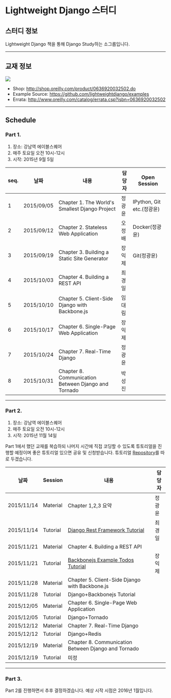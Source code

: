# Lightweight Django 스터디

## 스터디 정보

Lightweight Django 책을 통해 Django Study하는 소그룹입니다.

---

## 교재 정보

![](http://akamaicovers.oreilly.com/images/0636920032502/cat.gif)

- Shop: http://shop.oreilly.com/product/0636920032502.do
- Example Source: https://github.com/lightweightdjango/examples
- Errata: http://www.oreilly.com/catalog/errata.csp?isbn=0636920032502

---

## Schedule

### Part 1.

1. 장소: 강남역 에이블스퀘어
2. 매주 토요일 오전 10시-12시
3. 시작: 2015년 9월 5일

seq.|날짜|내용|담당자|Open Session
---|---|---|---|---
1|2015/09/05|Chapter 1. The World's Smallest Django Project|정광윤|IPython, Git etc.(정광윤)
2|2015/09/12|Chapter 2. Stateless Web Application|오정배|Docker(정광윤)
3|2015/09/19|Chapter 3. Building a Static Site Generator|장익제|Git(정광윤)
4|2015/10/03|Chapter 4. Building a REST API|최경일|
5|2015/10/10|Chapter 5. Client-Side Django with Backbone.js|임대림|
6|2015/10/17|Chapter 6. Single-Page Web Application|장익제|
7|2015/10/24|Chapter 7. Real-Time Django|정광윤|
8|2015/10/31|Chapter 8. Communication Between Django and Tornado|박성진|

---

### Part 2.

1. 장소: 강남역 에이블스퀘어
2. 매주 토요일 오전 10시-12시
3. 시작: 2015년 11월 14일

Part 1에서 했던 교재를 복습하되 나머지 시간에 직접 코딩할 수 있도록 튜토리얼을 진행할 예정이며 좋은 튜토리얼 있으면 공유 및 신청받습니다. 튜토리얼 [Repository](https://github.com/initialkommit/awesome-django-plus-something)를 따로 두겠습니다.

날짜|Session|내용|담당자
---|---|---|---
2015/11/14|Material|Chapter 1,2,3 요약|정광윤
2015/11/14|Tutorial|[Django Rest Framework Tutorial](http://www.django-rest-framework.org/#tutorial)|최경일
2015/11/21|Material|Chapter 4. Building a REST API|
2015/11/21|Tutorial|[Backbonejs Example Todos Tutorial](http://backbonejs.org/#examples-todos)|장익제
2015/11/28|Material|Chapter 5. Client-Side Django with Backbone.js|
2015/11/28|Tutorial|Django+Backbonejs Tutorial|
2015/12/05|Material|Chapter 6. Single-Page Web Application|
2015/12/05|Tutorial|Django+Tornado|
2015/12/12|Material|Chapter 7. Real-Time Django|
2015/12/12|Tutorial|Django+Redis|
2015/12/19|Material|Chapter 8. Communication Between Django and Tornado|
2015/12/19|Tutorial|미정|

---

### Part 3.

Part 2를 진행하면서 추후 결정하겠습니다. 예상 시작 시점은 2016년 1월입니다.
